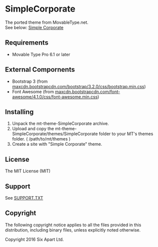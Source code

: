 # SimpleCorporate
The ported theme from MovableType.net.  
See below: [Simple Corporate](https://theme.movabletype.io/simplecorporate/)

## Requirements
* Movable Type Pro 6.1 or later

## External Compornents
* Bootstrap 3 (from [maxcdn.bootstrapcdn.com/bootstrap/3.2.0/css/bootstrap.min.css](https://maxcdn.bootstrapcdn.com/bootstrap/3.2.0/css/bootstrap.min.css))
* Font Awesome (from [maxcdn.bootstrapcdn.com/font-awesome/4.1.0/css/font-awesome.min.css](https://maxcdn.bootstrapcdn.com/font-awesome/4.1.0/css/font-awesome.min.css))

## Installing

1. Unpack the mt-theme-SimpleCorporate archive.
1. Upload and copy the mt-theme-SimpleCorporate/themes/SimpleCorporate folder to your MT's themes folder. ( /path/to/mt/themes )
1. Create a site with "Simple Corporate" theme.

## License

The MIT License (MIT)

## Support

See [SUPPORT.TXT](SUPPORT.TXT)

## Copyright

The following copyright notice applies to all the files provided in this distribution, including binary files, unless explicitly noted otherwise.

Copyright 2016 Six Apart Ltd.
